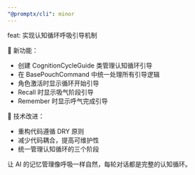 ```yaml
---
"@promptx/cli": minor
---
```


feat: 实现认知循环呼吸引导机制

🧠 新功能：
- 创建 CognitionCycleGuide 类管理认知循环引导
- 在 BasePouchCommand 中统一处理所有引导逻辑
- 角色激活时显示循环开始引导
- Recall 时显示吸气阶段引导
- Remember 时显示呼气完成引导

🔧 技术改进：
- 重构代码遵循 DRY 原则
- 减少代码耦合，提高可维护性
- 统一管理认知循环的三个阶段

让 AI 的记忆管理像呼吸一样自然，每轮对话都是完整的认知循环。
